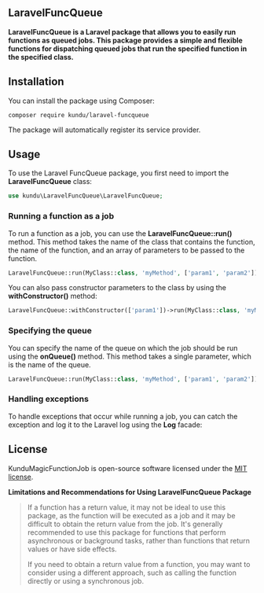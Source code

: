 ## **LaravelFuncQueue**

**LaravelFuncQueue is a Laravel package that allows you to easily run functions as queued jobs. This package provides a simple and flexible functions for dispatching queued jobs that run the specified function in the specified class.**

## **Installation**

You can install the package using Composer:

```plaintext
composer require kundu/laravel-funcqueue
```

The package will automatically register its service provider.

## **Usage**

To use the Laravel FuncQueue package, you first need to import the **LaravelFuncQueue** class:

```php
use kundu\LaravelFuncQueue\LaravelFuncQueue;
```

### **Running a function as a job**

To run a function as a job, you can use the **LaravelFuncQueue::run()** method. This method takes the name of the class that contains the function, the name of the function, and an array of parameters to be passed to the function.

```php
LaravelFuncQueue::run(MyClass::class, 'myMethod', ['param1', 'param2']);
```

You can also pass constructor parameters to the class by using the **withConstructor()** method:

```php
LaravelFuncQueue::withConstructor(['param1'])->run(MyClass::class, 'myMethod', ['param2']);
```

### **Specifying the queue**

You can specify the name of the queue on which the job should be run using the **onQueue()** method. This method takes a single parameter, which is the name of the queue.

```php
LaravelFuncQueue::run(MyClass::class, 'myMethod', ['param1', 'param2'])->onQueue('default');
```

### **Handling exceptions**

To handle exceptions that occur while running a job, you can catch the exception and log it to the Laravel log using the **Log** facade:

## **License**

KunduMagicFunctionJob is open-source software licensed under the [MIT license](https://opensource.org/licenses/MIT).

**Limitations and Recommendations for Using LaravelFuncQueue Package**

> If a function has a return value, it may not be ideal to use this package, as the function will be executed as a job and it may be difficult to obtain the return value from the job. It's generally recommended to use this package for functions that perform asynchronous or background tasks, rather than functions that return values or have side effects.
> 
> If you need to obtain a return value from a function, you may want to consider using a different approach, such as calling the function directly or using a synchronous job.
